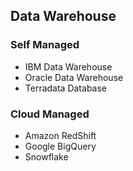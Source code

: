 ## Data Warehouse

### Self Managed
- IBM Data Warehouse
- Oracle Data Warehouse
- Terradata Database 

### Cloud Managed
- Amazon RedShift
- Google BigQuery
- Snowflake 
